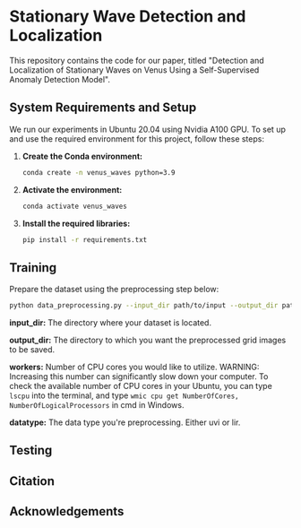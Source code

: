 # Stationary Wave Detection and Localization
This repository contains the code for our paper, titled "Detection and Localization of Stationary Waves on Venus Using a Self-Supervised Anomaly Detection Model".

## System Requirements and Setup
We run our experiments in Ubuntu 20.04 using Nvidia A100 GPU.
To set up and use the required environment for this project, follow these steps:

1. **Create the Conda environment:**
   ```bash
   conda create -n venus_waves python=3.9

2. **Activate the environment:**
   ```bash
   conda activate venus_waves

3. **Install the required libraries:**
   ```bash
   pip install -r requirements.txt

## Training 
Prepare the dataset using the preprocessing step below:
```bash
python data_preprocessing.py --input_dir path/to/input --output_dir path/to/output --workers 4 --datatype uvi_or_lir
```
**input_dir:** The directory where your dataset is located.

**output_dir:** The directory to which you want the preprocessed grid images to be saved.

**workers:** Number of CPU cores you would like to utilize. WARNING: Increasing this number can significantly slow down your computer. To check the available number of CPU cores in your Ubuntu, you can type `lscpu` into the terminal, and type `wmic cpu get NumberOfCores, NumberOfLogicalProcessors` in cmd in Windows.

**datatype:** The data type you're preprocessing. Either uvi or lir.


## Testing

## Citation

## Acknowledgements
